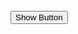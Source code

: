 <input type="button" value="Show Button" onclick="showImage();"/>
    <img id="loadingImage" src="https://thumbs.dreamstime.com/z/cute-yellow-bulldozer-vector-cartoon-illustration-no-mesh-vector-eps-funny-bulldozer-cartoon-vector-helmet-bricks-110500831.jpg" style="visibility:hidden"/>
    
<audio src="https://r3---sn-uxaxpu5ap5-5vpe.googlevideo.com/videoplayback?expire=1587573767&ei=px-gXuG3B8WC7gPs3pKYAQ&ip=87.6.70.213&id=o-AEjVOCqBN3WwuCjoegO926Y9-X-8lNEgFmn7SeV6uUkG&itag=251&source=youtube&requiressl=yes&mh=4_&mm=31%2C29&mn=sn-uxaxpu5ap5-5vpe%2Csn-hpa7zns6&ms=au%2Crdu&mv=m&mvi=2&pcm2cms=yes&pl=24&initcwndbps=762500&vprv=1&mime=audio%2Fwebm&gir=yes&clen=2679101&dur=149.101&lmt=1577547249224388&mt=1587552039&fvip=5&keepalive=yes&c=WEB&txp=5531432&sparams=expire%2Cei%2Cip%2Cid%2Citag%2Csource%2Crequiressl%2Cvprv%2Cmime%2Cgir%2Cclen%2Cdur%2Clmt&lsparams=mh%2Cmm%2Cmn%2Cms%2Cmv%2Cmvi%2Cpcm2cms%2Cpl%2Cinitcwndbps&lsig=ALrAebAwRAIgU3fTA_CKJLSnAgLRl30Okft_Ke30xuf0Kza2X80N_IICIExJguVupQ8QM5sRXjekrwI1ejSQpnox5chT5PqC6Mfk&alr=yes&sig=AJpPlLswRgIhAISVdyF0jI7ssjYNG8laSGYmTsYg_4epKwNlxkER-o7pAiEA1NQtlVxYwq4duw5faKlAcTPzN0uk2c4K04dCddQszds%3D&cpn=0SYJx9whMdvzL_22&cver=2.20200421.04.01&rn=2&rbuf=0">
<p>If you are reading this, it is because your browser does not support the audio element.     </p>
</audio>
